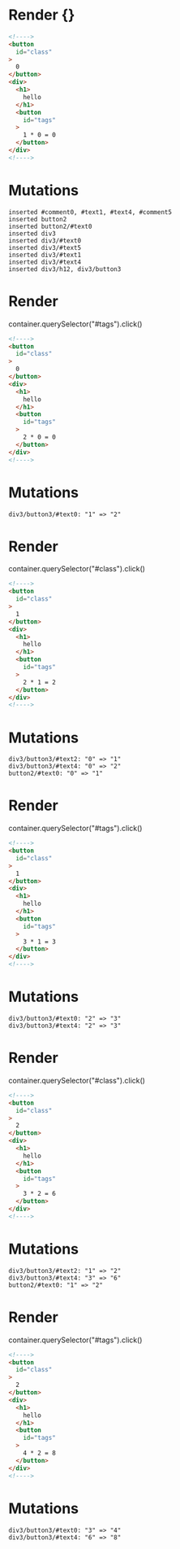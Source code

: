 # Render {}
```html
<!---->
<button
  id="class"
>
  0
</button>
<div>
  <h1>
    hello
  </h1>
  <button
    id="tags"
  >
    1 * 0 = 0
  </button>
</div>
<!---->
```

# Mutations
```
inserted #comment0, #text1, #text4, #comment5
inserted button2
inserted button2/#text0
inserted div3
inserted div3/#text0
inserted div3/#text5
inserted div3/#text1
inserted div3/#text4
inserted div3/h12, div3/button3
```


# Render 
container.querySelector("#tags").click()

```html
<!---->
<button
  id="class"
>
  0
</button>
<div>
  <h1>
    hello
  </h1>
  <button
    id="tags"
  >
    2 * 0 = 0
  </button>
</div>
<!---->
```

# Mutations
```
div3/button3/#text0: "1" => "2"
```


# Render 
container.querySelector("#class").click()

```html
<!---->
<button
  id="class"
>
  1
</button>
<div>
  <h1>
    hello
  </h1>
  <button
    id="tags"
  >
    2 * 1 = 2
  </button>
</div>
<!---->
```

# Mutations
```
div3/button3/#text2: "0" => "1"
div3/button3/#text4: "0" => "2"
button2/#text0: "0" => "1"
```


# Render 
container.querySelector("#tags").click()

```html
<!---->
<button
  id="class"
>
  1
</button>
<div>
  <h1>
    hello
  </h1>
  <button
    id="tags"
  >
    3 * 1 = 3
  </button>
</div>
<!---->
```

# Mutations
```
div3/button3/#text0: "2" => "3"
div3/button3/#text4: "2" => "3"
```


# Render 
container.querySelector("#class").click()

```html
<!---->
<button
  id="class"
>
  2
</button>
<div>
  <h1>
    hello
  </h1>
  <button
    id="tags"
  >
    3 * 2 = 6
  </button>
</div>
<!---->
```

# Mutations
```
div3/button3/#text2: "1" => "2"
div3/button3/#text4: "3" => "6"
button2/#text0: "1" => "2"
```


# Render 
container.querySelector("#tags").click()

```html
<!---->
<button
  id="class"
>
  2
</button>
<div>
  <h1>
    hello
  </h1>
  <button
    id="tags"
  >
    4 * 2 = 8
  </button>
</div>
<!---->
```

# Mutations
```
div3/button3/#text0: "3" => "4"
div3/button3/#text4: "6" => "8"
```